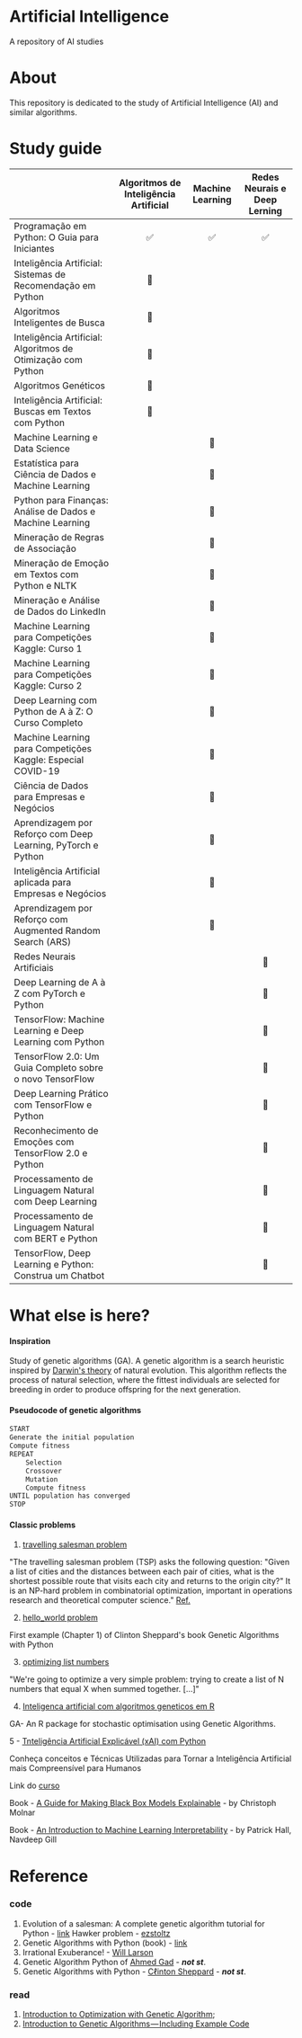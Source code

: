 # Artificial Intelligence

A repository of AI studies

# About

This repository is dedicated to the study of Artificial Intelligence (AI) and similar algorithms.

# Study guide

|                                                             | Algoritmos de Inteligência Artificial | Machine Learning      | Redes Neurais e Deep Lerning |
|-------------------------------------------------------------|:-------------------------------------:|:---------------------:|:-----------------------------:|
| Programação em Python: O Guia para Iniciantes               |  :white_check_mark:                   |:white_check_mark:     | :white_check_mark:           |
| Inteligência Artificial: Sistemas de Recomendação em Python |  :black_square_button:                |                       |                              |
| Algoritmos Inteligentes de Busca                            |  :black_square_button:                |                       |                              |
| Inteligência Artificial: Algoritmos de Otimização com Python|  :black_square_button:                |                       |                              |
| Algoritmos Genéticos                                        |  :black_square_button:                |                       |                              |
| Inteligência Artificial: Buscas em Textos com Python        |  :black_square_button:                |                       |                              |
| Machine Learning e Data Science                             |                                       |:black_square_button:  |                              |
| Estatística para Ciência de Dados e Machine Learning        |                                       |:black_square_button:  |                              |
| Python para Finanças: Análise de Dados e Machine Learning   |                                       |:black_square_button:  |                              |
| Mineração de Regras de Associação                           |                                       |:black_square_button:  |                              |
| Mineração de Emoção em Textos com Python e NLTK             |                                       |:black_square_button:  |                              |
| Mineração e Análise de Dados do LinkedIn                    |                                       |:black_square_button:  |                              |
| Machine Learning para Competições Kaggle: Curso 1           |                                       |:black_square_button:  |                              |
| Machine Learning para Competições Kaggle: Curso 2           |                                       |:black_square_button:  |                              |
| Deep Learning com Python de A à Z: O Curso Completo         |                                       |:black_square_button:  |                              |
| Machine Learning para Competições Kaggle: Especial COVID-19 |                                       |:black_square_button:  |                              |
| Ciência de Dados para Empresas e Negócios                   |                                       |:black_square_button:  |                              |
| Aprendizagem por Reforço com Deep Learning, PyTorch e Python|                                       |:black_square_button:  |                              |
| Inteligência Artificial aplicada para Empresas e Negócios   |                                       |:black_square_button:  |                              |
| Aprendizagem por Reforço com Augmented Random Search (ARS)  |                                       |:black_square_button:  |                              |
| Redes Neurais Artificiais                                   |                                       |                       | :black_square_button:        |
| Deep Learning de A à Z com PyTorch e Python                 |                                       |                       | :black_square_button:        |
| TensorFlow: Machine Learning e Deep Learning com Python     |                                       |                       | :black_square_button:        |
| TensorFlow 2.0: Um Guia Completo sobre o novo TensorFlow    |                                       |                       | :black_square_button:        |
| Deep Learning Prático com TensorFlow e Python               |                                       |                       | :black_square_button:        |
| Reconhecimento de Emoções com TensorFlow 2.0 e Python       |                                       |                       | :black_square_button:        |
| Processamento de Linguagem Natural com Deep Learning        |                                       |                       | :black_square_button:        |
| Processamento de Linguagem Natural com BERT e Python        |                                       |                       | :black_square_button:        |
| TensorFlow, Deep Learning e Python: Construa um Chatbot     |                                       |                       | :black_square_button:        |


# What else is here?

#### Inspiration

Study of genetic algorithms (GA). A genetic algorithm is a search heuristic inspired by [Darwin's theory](https://en.wikipedia.org/wiki/Evolution) of natural evolution. This algorithm reflects the process of natural selection, where the fittest individuals are selected for breeding in order to produce offspring for the next generation.

#### Pseudocode of genetic algorithms

```python
START
Generate the initial population
Compute fitness
REPEAT
    Selection
    Crossover
    Mutation
    Compute fitness
UNTIL population has converged
STOP
```
#### Classic problems

1. [travelling salesman problem](https://github.com/renatogcruz/Evolutionary-computing/tree/master/ga_examples/hawker_problem)

"The travelling salesman problem (TSP) asks the following question: "Given a list of cities and the distances between each pair of cities, what is the shortest possible route that visits each city and returns to the origin city?" It is an NP-hard problem in combinatorial optimization, important in operations research and theoretical computer science." [Ref.](https://en.wikipedia.org/wiki/Travelling_salesman_problem)

2. [hello_world problem](https://github.com/renatogcruz/Evolutionary-computing/tree/master/ga_examples/hello_world)

First example (Chapter 1) of Clinton Sheppard's book Genetic Algorithms with Python

3. [optimizing list numbers](https://lethain.com/genetic-algorithms-cool-name-damn-simple/)

"We're going to optimize a very simple problem: trying to create a list of N numbers that equal X when summed together. [...]" 

4. [Inteligenca artificial com algoritmos geneticos em R](https://github.com/renatogcruz/R/tree/main/Inteligenca_artificial_com_algoritmos_geneticos_em_R)

GA- An R package for stochastic optimisation using Genetic Algorithms.

5 - [Tnteligência Artificial Explicável (xAI) com Python](https://github.com/renatogcruz/python/tree/master/inteligencia_artifical_explicavel)

Conheça conceitos e Técnicas Utilizadas para Tornar a Inteligência Artificial mais Compreensível para Humanos

Link do [curso](https://www.udemy.com/course/inteligencia-artificial-explicavel/)

Book - [A Guide for Making Black Box Models Explainable](https://christophm.github.io/interpretable-ml-book/) - by Christoph Molnar

Book - [An Introduction to Machine Learning Interpretability](https://www.oreilly.com/library/view/an-introduction-to/9781098115487/) - by Patrick Hall, Navdeep Gill


# Reference

### code
1. Evolution of a salesman: A complete genetic algorithm tutorial for Python - [link](https://towardsdatascience.com/evolution-of-a-salesman-a-complete-genetic-algorithm-tutorial-for-python-6fe5d2b3ca35)
Hawker problem - [ezstoltz](https://github.com/ezstoltz/genetic-algorithm/blob/master/genetic_algorithm_TSP.ipynb)
2. Genetic Algorithms with Python (book) - [link](https://www.amazon.com/Genetic-Algorithms-Python-Clinton-Sheppard/dp/1540324001)
3. Irrational Exuberance! - [Will Larson](https://lethain.com/genetic-algorithms-cool-name-damn-simple/)
4. Genetic Algorithm Python of [Ahmed Gad](https://github.com/ahmedfgad/GeneticAlgorithmPython) - ***not st***.
5. Genetic Algorithms with Python - [Cℓinton Sheppard](https://github.com/handcraftsman/GeneticAlgorithmsWithPython) - ***not st***.

### read
1. [Introduction to Optimization with Genetic Algorithm](https://towardsdatascience.com/introduction-to-optimization-with-genetic-algorithm-2f5001d9964b);
2. [Introduction to Genetic Algorithms — Including Example Code](https://towardsdatascience.com/introduction-to-genetic-algorithms-including-example-code-e396e98d8bf3)
